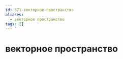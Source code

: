 ```yaml
---
id: 571-векторное-пространство
aliases:
  - векторное пространство
tags: []
---
```


# векторное пространство

